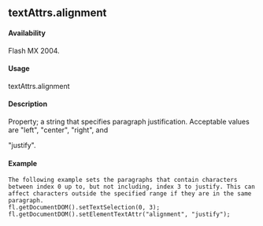 ## textAttrs.alignment

#### Availability

Flash MX 2004.

#### Usage

textAttrs.alignment

#### Description

Property; a string that specifies paragraph justification. Acceptable values are "left", "center", "right", and
>
"justify".

#### Example

```
The following example sets the paragraphs that contain characters between index 0 up to, but not including, index 3 to justify. This can affect characters outside the specified range if they are in the same paragraph.
fl.getDocumentDOM().setTextSelection(0, 3); fl.getDocumentDOM().setElementTextAttr("alignment", "justify");

```